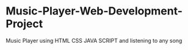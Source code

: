 # Music-Player-Web-Development-Project
Music Player using HTML CSS JAVA SCRIPT and listening to any song 
